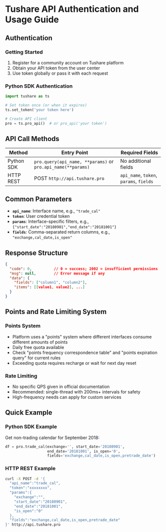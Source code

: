 # Tushare API Authentication and Usage Guide

## Authentication

### Getting Started
1. Register for a community account on Tushare platform
2. Obtain your API token from the user center
3. Use token globally or pass it with each request

### Python SDK Authentication
```python
import tushare as ts

# Set token once (or when it expires)
ts.set_token('your token here')

# Create API client
pro = ts.pro_api()  # or pro_api('your token')
```

## API Call Methods

| Method | Entry Point | Required Fields |
|--------|-------------|----------------|
| Python SDK | `pro.query(api_name, **params)` or `pro.api_name(**params)` | No additional fields |
| HTTP REST | POST `http://api.tushare.pro` | `api_name`, `token`, `params`, `fields` |

## Common Parameters

- **`api_name`**: Interface name, e.g., `"trade_cal"`
- **`token`**: User credential token
- **`params`**: Interface-specific filters, e.g., `{"start_date":"20180901","end_date":"20181001"}`
- **`fields`**: Comma-separated return columns, e.g., `"exchange,cal_date,is_open"`

## Response Structure

```json
{
  "code": 0,          // 0 = success; 2002 = insufficient permissions
  "msg": null,        // Error message if any
  "data": {
    "fields": ["column1", "column2"],
    "items": [[value1, value2], ...]
  }
}
```

## Points and Rate Limiting System

### Points System
- Platform uses a "points" system where different interfaces consume different amounts of points
- Daily free quota available
- Check "points frequency correspondence table" and "points expiration query" for current rules
- Exceeding quota requires recharge or wait for next day reset

### Rate Limiting
- No specific QPS given in official documentation
- Recommended: single-thread with 200ms+ intervals for safety
- High-frequency needs can apply for custom services

## Quick Example

### Python SDK Example
Get non-trading calendar for September 2018:
```python
df = pro.trade_cal(exchange='', start_date='20180901',
                   end_date='20181001', is_open='0',
                   fields='exchange,cal_date,is_open,pretrade_date')
```

### HTTP REST Example
```bash
curl -X POST -d '{
  "api_name":"trade_cal",
  "token":"xxxxxxxx",
  "params":{
    "exchange":"",
    "start_date":"20180901",
    "end_date":"20181001",
    "is_open":"0"
  },
  "fields":"exchange,cal_date,is_open,pretrade_date"
}' http://api.tushare.pro
```